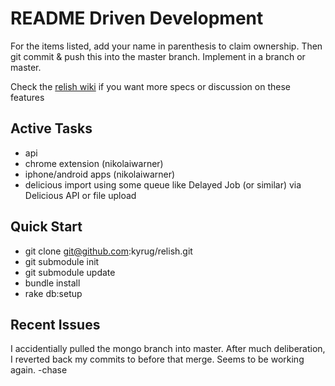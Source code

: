 README Driven Development
=========================

For the items listed, add your name in parenthesis to claim ownership.  Then
git commit & push this into the master branch.  Implement in a branch or master.

Check the [relish wiki](https://github.com/kyrug/relish/wiki) if you want more specs or discussion on these features

Active Tasks
------------

* api
* chrome extension (nikolaiwarner)
* iphone/android apps (nikolaiwarner)
* delicious import using some queue like Delayed Job (or similar) via Delicious API or file upload


Quick Start
-----------
* git clone git@github.com:kyrug/relish.git
* git submodule init
* git submodule update
* bundle install
* rake db:setup

Recent Issues
-------------

I accidentially pulled the mongo branch into master. After much deliberation, I reverted back my commits to before that merge. Seems to be working again. -chase
